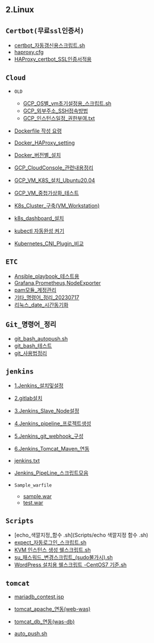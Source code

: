 ## 2.Linux

## `Certbot(무료ssl인증서)`
* [certbot_자동갱신용스크립트.sh](Certbot(무료ssl인증서)/certbot_자동갱신용스크립트.sh)
* [haproxy.cfg](Certbot(무료ssl인증서)/haproxy.cfg)
* [HAProxy_certbot_SSL인증서적용](Certbot(무료ssl인증서)/HAProxy_certbot_SSL인증서적용.md)

## `Cloud`

* `OLD`
   * [GCP_OS별_vm초기설정용_스크립트.sh](Cloud/OLD/GCP_OS별_vm초기설정용_스크립트.sh)
   * [GCP_외부주소_SSH접속방법](Cloud/OLD/GCP_외부주소_SSH접속방법)
   * [GCP_인스턴스일정_권한부여.txt](Cloud/OLD/GCP_인스턴스일정_권한부여.txt)

* [Dockerfile 작성 요령](Cloud/Dockerfile_작성_요령.md)
* [Docker_HAProxy_setting](Cloud/Docker_HAProxy_setting.md)
* [Docker_버전별_설치](Cloud/Docker_버전별_설치.md)
* [GCP_CloudConsole_관련내용정리](Cloud/GCP_CloudConsole_관련내용정리.md)
* [GCP_VM_K8S_설치_Ubuntu20.04](Cloud/GCP_VM_K8S_설치_Ubuntu20.04.md)
* [GCP_VM_중첩가상화_테스트](Cloud/GCP_VM_중첩가상화_테스트.md)
* [K8s_Cluster_구축(VM_Workstation)](Cloud/K8s_Cluster_구축(VM_Workstation).md)
* [k8s_dashboard_설치](Cloud/k8s_dashboard_설치.md)
* [kubectl 자동완성 켜기](Cloud/kubectl_자동완성_켜기.md)
* [Kubernetes_CNI_Plugin_비교](Cloud/Kubernetes_CNI_Plugin_비교.md)

## `ETC`
* [Ansible_playbook_테스트용](ETC/Ansible_playbook_테스트용.md)
* [Grafana,Prometheus,NodeExporter](ETC/Grafana,Prometheus,NodeExporter.md)
* [pam모듈_계정관리](ETC/pam모듈_계정관리.md)
* [기타_명령어_정리_20230717](ETC/기타_명령어_정리_20230717.md)
* [리눅스_date_시간동기화](ETC/리눅스_date_시간동기화.md)

## `Git_명령어_정리`
* [git_bash_autopush.sh](Git_명령어_정리/git_bash_autopush.sh)
* [git_bash_테스트](Git_명령어_정리/git_bash_테스트.md)
* [git_사용법정리](Git_명령어_정리/git_사용법정리.md)

## `jenkins`
* [1.Jenkins_설치및설정](jenkins/1.Jenkins_설치및설정.md)
* [2.gitlab설치](jenkins/2.gitlab설치.md)
* [3.Jenkins_Slave_Node설정](jenkins/3.Jenkins_Slave_Node설정.md)
* [4.Jenkins_pipeline_프로젝트생성](jenkins/4.Jenkins_pipeline_프로젝트생성.md)
* [5.Jenkins_git_webhook_구성](jenkins/5.Jenkins_git_webhook_구성.md)
* [6.Jenkins_Tomcat_Maven_연동](jenkins/6.Jenkins_Tomcat_Maven_연동.md)
* [jenkins.txt](jenkins/jenkins.txt)
* [Jenkins_PipeLine_스크립트모음](jenkins/Jenkins_PipeLine_스크립트모음.md)

* `Sample_warfile`
   * [sample.war](jenkins/Sample_warfile/sample.war)
   * [test.war](jenkins/Sample_warfile/test.war)

## `Scripts`
* [echo_색깔지정_함수 .sh](Scripts/echo 색깔지정 함수 .sh)
* [expect_자동로그인_스크립트.sh](Scripts/expect_자동로그인_스크립트.sh)
* [KVM 인스턴스 생성 쉘스크립트.sh](Scripts/KVM_인스턴스_생성_쉘스크립트.sh)
* [su_패스워드_변경스크립트_(sudo불가시).sh](Scripts/su_패스워드_변경스크립트_(sudo불가시).sh)
* [WordPress 설치용 쉘스크립트 -CentOS7 기준.sh](Scripts/WordPress_설치용_쉘스크립트_-CentOS7_기준.sh)

## `tomcat`
 * [mariadb_contest.jsp](tomcat/mariadb_contest.jsp)
 * [tomcat_apache_연동(web-was)](tomcat/tomcat_apache_연동(web-was).md)
 * [tomcat_db_연동(was-db)](tomcat/tomcat_db_연동(was-db).md)

 * [auto_push.sh](auto_push.sh)
